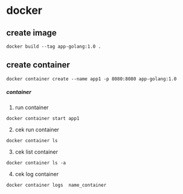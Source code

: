 # docker

## create image 
```
docker build --tag app-golang:1.0 .
```
## create container
```
docker container create --name app1 -p 8080:8080 app-golang:1.0
```


##### container

1. run container 
```
docker container start app1
```

2. cek run container
```
docker container ls
```

3. cek list container 
```
docker container ls -a
```

4. cek log container
```
docker container logs  name_container
```




